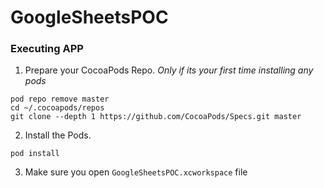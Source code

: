 # GoogleSheetsPOC

### Executing APP

1. Prepare your CocoaPods Repo. *Only if its your first time installing any pods*
```shell
pod repo remove master
cd ~/.cocoapods/repos 
git clone --depth 1 https://github.com/CocoaPods/Specs.git master
```

2. Install the Pods.

```shell
pod install
```

3. Make sure you open `GoogleSheetsPOC.xcworkspace` file
